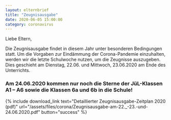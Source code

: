 ```yaml
---
layout: elternbrief
title: "Zeugnisausgabe"
date: 2020-06-05 15:00:00
category: coronavirus
---
```


Liebe Eltern,

Die Zeugnisausgabe findet in diesem Jahr unter besonderen Bedingungen statt. Um die
Vorgaben zur Eindämmung der Corona-Pandemie einzuhalten, werden wir die letzte
Schulwoche nutzen, um die Zeugnisse auszugeben.
Dies geschieht am Dienstag, 22.06. und Mittwoch, 23.06.2020 am Ende des Unterrichts.

### Am 24.06.2020 kommen nur noch die Sterne der JüL-Klassen A1 – A6 sowie die Klassen 6a und 6b in die Schule!

{% include download_link text="Detaillierter Zeugnisausgabe-Zeitplan 2020 (pdf)" url="/assets/files/corona/Zeugnisausgabe-am-22._-23.-und-24.06.2020.pdf" button="success" %}
